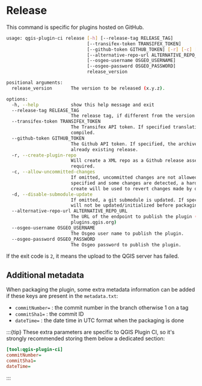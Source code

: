 # Release

This command is specific for plugins hosted on GitHub.

```bash
usage: qgis-plugin-ci release [-h] [--release-tag RELEASE_TAG]
                              [--transifex-token TRANSIFEX_TOKEN]
                              [--github-token GITHUB_TOKEN] [-r] [-c] [-d]
                              [--alternative-repo-url ALTERNATIVE_REPO_URL]
                              [--osgeo-username OSGEO_USERNAME]
                              [--osgeo-password OSGEO_PASSWORD]
                              release_version

positional arguments:
  release_version       The version to be released (x.y.z).

options:
  -h, --help            show this help message and exit
  --release-tag RELEASE_TAG
                        The release tag, if different from the version (e.g. vx.y.z).
  --transifex-token TRANSIFEX_TOKEN
                        The Transifex API token. If specified translations will be pulled and
                        compiled.
  --github-token GITHUB_TOKEN
                        The Github API token. If specified, the archive will be pushed to an
                        already existing release.
  -r, --create-plugin-repo
                        Will create a XML repo as a Github release asset. Github token is
                        required.
  -c, --allow-uncommitted-changes
                        If omitted, uncommitted changes are not allowed before releasing. If
                        specified and some changes are detected, a hard reset on a stash
                        create will be used to revert changes made by qgis-plugin-ci.
  -d, --disable-submodule-update
                        If omitted, a git submodule is updated. If specified, git submodules
                        will not be updated/initialized before packaging.
  --alternative-repo-url ALTERNATIVE_REPO_URL
                        The URL of the endpoint to publish the plugin (defaults to
                        plugins.qgis.org)
  --osgeo-username OSGEO_USERNAME
                        The Osgeo user name to publish the plugin.
  --osgeo-password OSGEO_PASSWORD
                        The Osgeo password to publish the plugin.
```

If the exit code is `2`, it means the upload to the QGIS server has failed.

## Additional metadata

When packaging the plugin, some extra metadata information can be added if these keys are present in the `metadata.txt`:

* `commitNumber=` : the commit number in the branch otherwise 1 on a tag
* `commitSha1=` : the commit ID
* `dateTime=` : the date time in UTC format when the packaging is done

:::{tip}
These extra parameters are specific to QGIS Plugin CI, so it's strongly recommended storing them below a dedicated section:

```ini
[tool:qgis-plugin-ci]
commitNumber=
commitSha1=
dateTime=
```

:::
